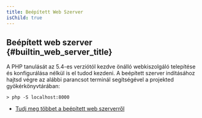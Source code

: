 ```yaml
---
title: Beépített Web Szerver
isChild: true
---
```


## Beépített web szerver {#builtin_web_server_title}

A PHP tanulását az 5.4-es verziótól kezdve önálló webkiszolgáló telepítése és konfigurálása nélkül is el tudod kezdeni. A beépített szerver indításához hajtsd végre az alábbi parancsot terminál segítségével a projekted gyökérkönyvtárában:

    > php -S localhost:8000

* [Tudj meg többet a beépített web szerverről][cli-server]

[cli-server]: http://www.php.net/manual/en/features.commandline.webserver.php
